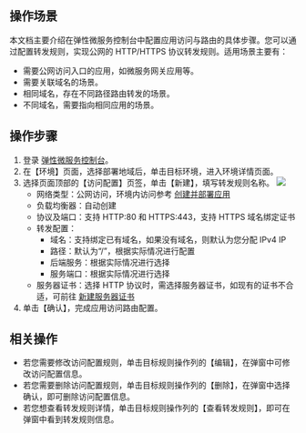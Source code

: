 ## 操作场景

本文档主要介绍在弹性微服务控制台中配置应用访问与路由的具体步骤。您可以通过配置转发规则，实现公网的 HTTP/HTTPS 协议转发规则。适用场景主要有：

- 需要公网访问入口的应用，如微服务网关应用等。
- 需要关联域名的场景。
- 相同域名，存在不同路径路由转发的场景。
- 不同域名，需要指向相同应用的场景。

## 操作步骤

1. 登录 [弹性微服务控制台](https://console.cloud.tencent.com/tem)。
2. 在【环境】页面，选择部署地域后，单击目标环境，进入环境详情页面。
3. 选择页面顶部的【访问配置】页签，单击【新建】，填写转发规则名称。
   ![](https://main.qcloudimg.com/raw/7bf78a65c0720e171e8fdeb468f4d393.png)
   - 网络类型：公网访问，环境内访问参考 [创建并部署应用](https://cloud.tencent.com/document/product/1371/53294)
   - 负载均衡器：自动创建
   - 协议及端口：支持 HTTP:80 和 HTTPS:443，支持 HTTPS 域名绑定证书
   - 转发配置：
     - 域名：支持绑定已有域名，如果没有域名，则默认为您分配 IPv4 IP
     - 路径：默认为“/”，根据实际情况进行配置
     - 后端服务：根据实际情况进行选择
     - 服务端口：根据实际情况进行选择
   - 服务器证书：选择 HTTP 协议时，需选择服务器证书，如现有的证书不合适，可前往 [新建服务器证书](https://console.cloud.tencent.com/clb/cert)
4. 单击【确认】，完成应用访问路由配置。

## 相关操作
- 若您需要修改访问配置规则，单击目标规则操作列的【编辑】，在弹窗中可修改访问配置信息。
- 若您需要删除访问配置规则，单击目标规则操作列的【删除】，在弹窗中选择确认，即可删除访问配置信息。
- 若您想查看转发规则详情，单击目标规则操作列的【查看转发规则】，即可在弹窗中看到转发规则信息。
